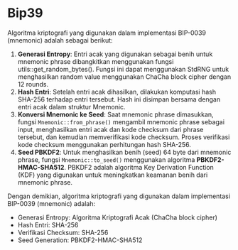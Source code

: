 # Bip39

Algoritma kriptografi yang digunakan dalam implementasi BIP-0039 (mnemonic) adalah sebagai berikut:

1. **Generasi Entropy**: Entri acak yang digunakan sebagai benih untuk mnemonic phrase dibangkitkan menggunakan fungsi utils::get_random_bytes(). Fungsi ini dapat menggunakan StdRNG untuk menghasilkan random value menggunakan ChaCha block cipher dengan 12 rounds.
2. **Hash Entri**: Setelah entri acak dihasilkan, dilakukan komputasi hash SHA-256 terhadap entri tersebut. Hash ini disimpan bersama dengan entri acak dalam struktur Mnemonic.
3. **Konversi Mnemonic ke Seed**: Saat mnemonic phrase dimasukkan, fungsi `Mnemonic::from_phrase()` mengambil mnemonic phrase sebagai input, menghasilkan entri acak dan kode checksum dari phrase tersebut, dan kemudian memverifikasi kode checksum. Proses verifikasi kode checksum menggunakan perhitungan hash SHA-256.
4. **Seed PBKDF2**: Untuk menghasilkan benih (seed) 64 byte dari mnemonic phrase, fungsi `Mnemonic::to_seed()` menggunakan algoritma **PBKDF2-HMAC-SHA512**. PBKDF2 adalah algoritma Key Derivation Function (KDF) yang digunakan untuk meningkatkan keamanan benih dari mnemonic phrase.

Dengan demikian, algoritma kriptografi yang digunakan dalam implementasi BIP-0039 (mnemonic) adalah:

- Generasi Entropy: Algoritma Kriptografi Acak (ChaCha block cipher)
- Hash Entri: SHA-256
- Verifikasi Checksum: SHA-256
- Seed Generation: PBKDF2-HMAC-SHA512

